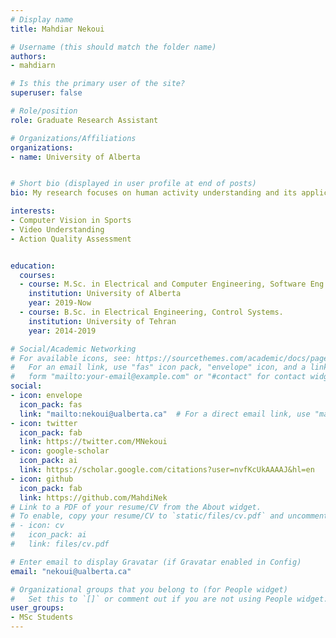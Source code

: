 ```yaml
---
# Display name
title: Mahdiar Nekoui

# Username (this should match the folder name)
authors:
- mahdiarn

# Is this the primary user of the site?
superuser: false

# Role/position
role: Graduate Research Assistant

# Organizations/Affiliations
organizations:
- name: University of Alberta


# Short bio (displayed in user profile at end of posts)
bio: My research focuses on human activity understanding and its applications in sports performance analysis.

interests:
- Computer Vision in Sports
- Video Understanding
- Action Quality Assessment


education:
  courses:
  - course: M.Sc. in Electrical and Computer Engineering, Software Eng And Intelligent Sys.
    institution: University of Alberta 
    year: 2019-Now
  - course: B.Sc. in Electrical Engineering, Control Systems.
    institution: University of Tehran
    year: 2014-2019

# Social/Academic Networking
# For available icons, see: https://sourcethemes.com/academic/docs/page-builder/#icons
#   For an email link, use "fas" icon pack, "envelope" icon, and a link in the
#   form "mailto:your-email@example.com" or "#contact" for contact widget.
social:
- icon: envelope 
  icon_pack: fas
  link: "mailto:nekoui@ualberta.ca"  # For a direct email link, use "mailto:test@example.org".
- icon: twitter
  icon_pack: fab
  link: https://twitter.com/MNekoui
- icon: google-scholar
  icon_pack: ai
  link: https://scholar.google.com/citations?user=nvfKcUkAAAAJ&hl=en
- icon: github
  icon_pack: fab
  link: https://github.com/MahdiNek
# Link to a PDF of your resume/CV from the About widget.
# To enable, copy your resume/CV to `static/files/cv.pdf` and uncomment the lines below.
# - icon: cv
#   icon_pack: ai
#   link: files/cv.pdf

# Enter email to display Gravatar (if Gravatar enabled in Config)
email: "nekoui@ualberta.ca"

# Organizational groups that you belong to (for People widget)
#   Set this to `[]` or comment out if you are not using People widget.
user_groups:
- MSc Students
---
```



